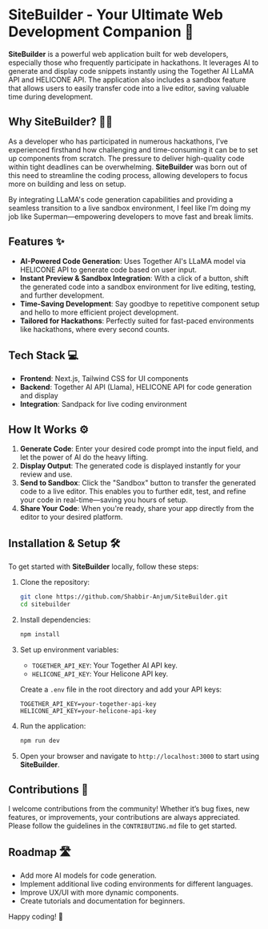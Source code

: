 # SiteBuilder - Your Ultimate Web Development Companion 🚀

**SiteBuilder** is a powerful web application built for web developers, especially those who frequently participate in hackathons. It leverages AI to generate and display code snippets instantly using the Together AI LLaMA API and HELICONE API. The application also includes a sandbox feature that allows users to easily transfer code into a live editor, saving valuable time during development.

## Why SiteBuilder? 🦸‍♂️

As a developer who has participated in numerous hackathons, I’ve experienced firsthand how challenging and time-consuming it can be to set up components from scratch. The pressure to deliver high-quality code within tight deadlines can be overwhelming. **SiteBuilder** was born out of this need to streamline the coding process, allowing developers to focus more on building and less on setup.

By integrating LLaMA's code generation capabilities and providing a seamless transition to a live sandbox environment, I feel like I’m doing my job like Superman—empowering developers to move fast and break limits.

## Features ✨

- **AI-Powered Code Generation**: Uses Together AI's LLaMA model via HELICONE API to generate code based on user input.
- **Instant Preview & Sandbox Integration**: With a click of a button, shift the generated code into a sandbox environment for live editing, testing, and further development.
- **Time-Saving Development**: Say goodbye to repetitive component setup and hello to more efficient project development.
- **Tailored for Hackathons**: Perfectly suited for fast-paced environments like hackathons, where every second counts.

## Tech Stack 💻

- **Frontend**: Next.js, Tailwind CSS for UI components
- **Backend**: Together AI API (Llama), HELICONE API for code generation and display
- **Integration**: Sandpack for live coding environment

## How It Works ⚙️

1. **Generate Code**: Enter your desired code prompt into the input field, and let the power of AI do the heavy lifting.
2. **Display Output**: The generated code is displayed instantly for your review and use.
3. **Send to Sandbox**: Click the "Sandbox" button to transfer the generated code to a live editor. This enables you to further edit, test, and refine your code in real-time—saving you hours of setup.
4. **Share Your Code**: When you're ready, share your app directly from the editor to your desired platform.

## Installation & Setup 🛠️

To get started with **SiteBuilder** locally, follow these steps:

1. Clone the repository:
    ```bash
    git clone https://github.com/Shabbir-Anjum/SiteBuilder.git
    cd sitebuilder
    ```
2. Install dependencies:
    ```bash
    npm install
    ```
3. Set up environment variables:
   - `TOGETHER_API_KEY`: Your Together AI API key.
   - `HELICONE_API_KEY`: Your Helicone API key.

   Create a `.env` file in the root directory and add your API keys:
    ```env
    TOGETHER_API_KEY=your-together-api-key
    HELICONE_API_KEY=your-helicone-api-key
    ```
4. Run the application:
    ```bash
    npm run dev
    ```
5. Open your browser and navigate to `http://localhost:3000` to start using **SiteBuilder**.

## Contributions 🤝

I welcome contributions from the community! Whether it’s bug fixes, new features, or improvements, your contributions are always appreciated. Please follow the guidelines in the `CONTRIBUTING.md` file to get started.

## Roadmap 🛣️

- Add more AI models for code generation.
- Implement additional live coding environments for different languages.
- Improve UX/UI with more dynamic components.
- Create tutorials and documentation for beginners.

Happy coding! 🚀
